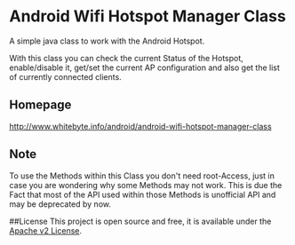 Android Wifi Hotspot Manager Class
==================

A simple java class to work with the Android Hotspot.

With this class you can check the current Status of the Hotspot, enable/disable it, get/set the current AP configuration and also get the list of currently connected clients.

## Homepage
http://www.whitebyte.info/android/android-wifi-hotspot-manager-class

## Note
To use the Methods within this Class you don't need root-Access, just in case you are wondering why some Methods may not work.
This is due the Fact that most of the API used within those Methods is unofficial API and may be deprecated by now.

##License
This project is open source and free, it is available under the [Apache v2 License](http://www.apache.org/licenses/LICENSE-2.0.html).
